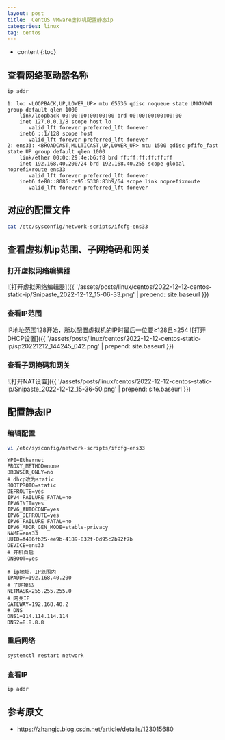 ```yaml
---
layout: post
title:  CentOS VMware虚拟机配置静态ip
categories: linux
tag: centos
---
```



* content
{:toc}


## 查看网络驱动器名称

```sh
ip addr
```

```text
1: lo: <LOOPBACK,UP,LOWER_UP> mtu 65536 qdisc noqueue state UNKNOWN group default qlen 1000
    link/loopback 00:00:00:00:00:00 brd 00:00:00:00:00:00
    inet 127.0.0.1/8 scope host lo
       valid_lft forever preferred_lft forever
    inet6 ::1/128 scope host 
       valid_lft forever preferred_lft forever
2: ens33: <BROADCAST,MULTICAST,UP,LOWER_UP> mtu 1500 qdisc pfifo_fast state UP group default qlen 1000
    link/ether 00:0c:29:4e:b6:f8 brd ff:ff:ff:ff:ff:ff
    inet 192.168.40.200/24 brd 192.168.40.255 scope global noprefixroute ens33
       valid_lft forever preferred_lft forever
    inet6 fe80::8086:ce95:5330:83b9/64 scope link noprefixroute 
       valid_lft forever preferred_lft forever
```

## 对应的配置文件

```sh
cat /etc/sysconfig/network-scripts/ifcfg-ens33
```

## 查看虚拟机ip范围、子网掩码和网关

### 打开虚拟网络编辑器

![打开虚拟网络编辑器]({{ '/assets/posts/linux/centos/2022-12-12-centos-static-ip/Snipaste_2022-12-12_15-06-33.png' | prepend: site.baseurl  }})

### 查看IP范围

IP地址范围128开始，所以配置虚拟机的IP时最后一位要≥128且≤254
![打开DHCP设置]({{ '/assets/posts/linux/centos/2022-12-12-centos-static-ip/sp20221212_144245_042.png' | prepend: site.baseurl  }})

### 查看子网掩码和网关

![打开NAT设置]({{ '/assets/posts/linux/centos/2022-12-12-centos-static-ip/Snipaste_2022-12-12_15-36-50.png' | prepend: site.baseurl  }})

## 配置静态IP

### 编辑配置

```sh
vi /etc/sysconfig/network-scripts/ifcfg-ens33
```

```text
YPE=Ethernet
PROXY_METHOD=none
BROWSER_ONLY=no
# dhcp改为static
BOOTPROTO=static
DEFROUTE=yes
IPV4_FAILURE_FATAL=no
IPV6INIT=yes
IPV6_AUTOCONF=yes
IPV6_DEFROUTE=yes
IPV6_FAILURE_FATAL=no
IPV6_ADDR_GEN_MODE=stable-privacy
NAME=ens33
UUID=f486fb25-ee9b-4189-832f-0d95c2b92f7b
DEVICE=ens33
# 开机自启
ONBOOT=yes

# ip地址，IP范围内
IPADDR=192.168.40.200
# 子网掩码
NETMASK=255.255.255.0
# 网关IP
GATEWAY=192.168.40.2
# DNS
DNS1=114.114.114.114
DNS2=8.8.8.8
```

### 重启网络

```sh
systemctl restart network
```

### 查看IP

```sh
ip addr
```

参考原文
-

- <a href="https://zhangjc.blog.csdn.net/article/details/123015680" target="_blank">https://zhangjc.blog.csdn.net/article/details/123015680</a>